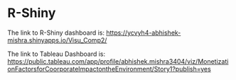 # R-Shiny

The link to R-Shiny dashboard is: https://ycvyh4-abhishek-mishra.shinyapps.io/Visu_Comp2/

The link to Tableau Dashboard is: https://public.tableau.com/app/profile/abhishek.mishra3404/viz/MonetizationFactorsforCoorporateImpactontheEnvironment/Story1?publish=yes

